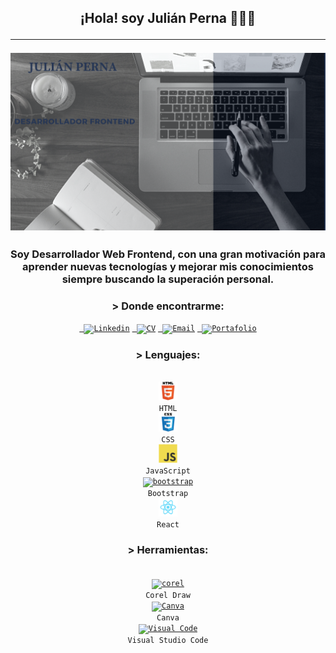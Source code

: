 
<div  align="center">
  <h2 >¡Hola! soy  Julián Perna 👋👨‍💻
  <hr>
  <img src="images/banner.png" alt=" Julián Perna Header">
  <br>
<h3> Soy Desarrollador Web Frontend, con una gran motivación para aprender nuevas tecnologías y mejorar mis conocimientos siempre buscando la superación personal.</h3>
<h3> > Donde encontrarme: </h3>
<p align="center">
  <code><a href="https://www.linkedin.com/in/juli%C3%A1n-perna-5b7508136/" target="_blank"> <img src="https://res.cloudinary.com/dlexbrcrv/image/upload/v1621273442/Proyects/linkedin_1_wfivod.svg" alt="Linkedin" height="30"/></a></code>
  <code><a href="https://drive.google.com/drive/folders/1cHwMijB0wklKDlfWrvswjtZUIsFN-RQE?usp=sharing" target="_blank"> <img src="https://res.cloudinary.com/dlexbrcrv/image/upload/v1621273444/Proyects/cv_ctuedj.svg" alt="CV" height="30"/></a></code>
  <code><a href="mailto:julian_ep1@hotmail.com" target="_blank"> <img src="https://res.cloudinary.com/dlexbrcrv/image/upload/v1621291618/Proyects/email_wyxjlw.svg" alt="Email" height="30"/></a></code>
  <code><a href="https://julianperna.netlify.app/" target="_blank"> <img src="https://user-images.githubusercontent.com/70858276/123880220-93614500-d918-11eb-8109-d1fa8bb25cc4.png" alt="Portafolio" height="30"/></a></code>
  
</p>


<h3> > Lenguajes: </h3>

<p align="center">
  
  <code><a href="https://html.spec.whatwg.org/multipage/" target="_blank"> <img src="https://raw.githubusercontent.com/devicons/devicon/master/icons/html5/html5-original-wordmark.svg" alt="html5" height="30"/></a> HTML</code>
  <code><a href="https://developer.mozilla.org/es/docs/Web/CSS" target="_blank"> <img src="https://raw.githubusercontent.com/github/explore/80688e429a7d4ef2fca1e82350fe8e3517d3494d/topics/css/css.png" alt="html5" height="30"/></a> CSS</code>
  <code><a href="https://developer.mozilla.org/en-US/docs/Web/JavaScript" target="_blank"> <img src="https://raw.githubusercontent.com/devicons/devicon/master/icons/javascript/javascript-original.svg" alt="javascript" height="30"/></a> JavaScript</code>
  <code><a href="https://getbootstrap.com/" target="_blank"> <img src="https://user-images.githubusercontent.com/70858276/123878579-b50cfd00-d915-11eb-9e09-e12112eef64a.png" alt="bootstrap" height="30"/></a> Bootstrap</code>
    <code><a href="https://reactjs.org/" target="_blank"> <img src="https://raw.githubusercontent.com/github/explore/80688e429a7d4ef2fca1e82350fe8e3517d3494d/topics/react/react.png" alt="react" height="30"/></a> React</code>

<h3> > Herramientas: </h3>

<p align="center">
  
  <code><a href="https://www.coreldraw.com/" target="_blank"> <img src="http://3.bp.blogspot.com/-X9quyToD8jo/VeR1h_gH8EI/AAAAAAAAA3o/RpSj502a7gM/s1600/Logo%2Bde%2BCorelDRAW%2BX7.png" alt="corel" height="30"/></a> Corel Draw</code>
  <code><a href="https://developer.mozilla.org/es/docs/Web/CSS" target="_blank"> <img src="https://user-images.githubusercontent.com/70858276/123882431-2ef4b480-d91d-11eb-9908-afa96dea12ee.png" alt="Canva" height="30"/></a> Canva</code>
  <code><a href="https://developer.mozilla.org/en-US/docs/Web/JavaScript" target="_blank"> <img src="https://user-images.githubusercontent.com/70858276/123882303-e3daa180-d91c-11eb-9aa4-c9b893d8f98d.png" alt="Visual Code" height="30"/></a> Visual Studio Code</code>
 


</div>
